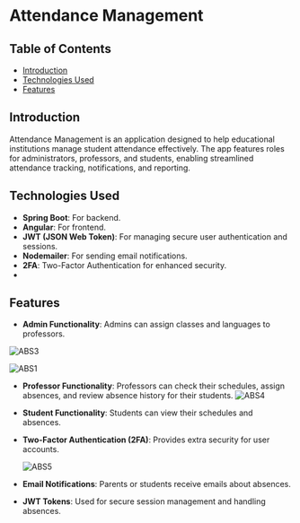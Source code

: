 # Attendance Management
## Table of Contents

- [Introduction](#introduction)
- [Technologies Used](#technologies-used)
- [Features](#features)


## Introduction

Attendance Management is an application designed to help educational institutions manage student attendance effectively. The app features roles for administrators, professors, and students, enabling streamlined attendance tracking, notifications, and reporting.

## Technologies Used

- **Spring Boot**: For backend.
- **Angular**: For frontend.
- **JWT (JSON Web Token)**: For managing secure user authentication and sessions.
- **Nodemailer**: For sending email notifications.
- **2FA**: Two-Factor Authentication for enhanced security.
- 
## Features
- **Admin Functionality**: Admins can assign classes and languages to professors.

![ABS3](https://github.com/user-attachments/assets/ac0cb3cc-1bc6-47e1-bf90-ed82395cc847)


![ABS1](https://github.com/user-attachments/assets/d995745b-bb67-41dc-a9f3-c6a2defc97f1)

- **Professor Functionality**: Professors can check their schedules, assign absences, and review absence history for their students.
![ABS4](https://github.com/user-attachments/assets/c3cb208c-76bf-4d9c-a07f-c1856bc4665a)


- **Student Functionality**: Students can view their schedules and absences.
- **Two-Factor Authentication (2FA)**: Provides extra security for user accounts.
  
  ![ABS5](https://github.com/user-attachments/assets/d55c80fd-d2ad-43b3-8708-4a896b23ed30)

- **Email Notifications**: Parents or students receive emails about absences.

- **JWT Tokens**: Used for secure session management and handling absences.

